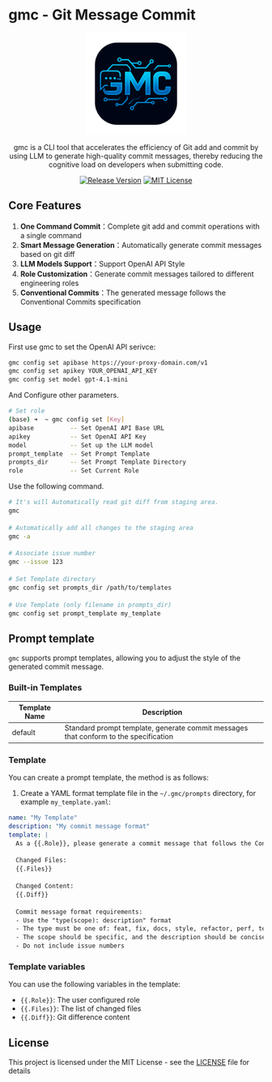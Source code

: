 # gmc - Git Message Commit

<div align="center">
  <img src="./logo.png" alt="gmc logo" width="200" />
  <br />
  <p>gmc is a CLI tool that accelerates the efficiency of Git add and commit by using LLM to generate high-quality commit messages, thereby reducing the cognitive load on developers when submitting code.</p>
  <p>
    <a href="https://github.com/samzong/gmc/releases"><img src="https://img.shields.io/github/v/release/samzong/gmc" alt="Release Version" /></a>
    <a href="https://github.com/samzong/gmc/blob/main/LICENSE"><img src="https://img.shields.io/github/license/samzong/gmc" alt="MIT License" /></a>
  </p>
</div>

## Core Features

1. **One Command Commit**：Complete git add and commit operations with a single command
2. **Smart Message Generation**：Automatically generate commit messages based on git diff
3. **LLM Models Support**：Support OpenAI API Style
4. **Role Customization**：Generate commit messages tailored to different engineering roles
5. **Conventional Commits**：The generated message follows the Conventional Commits specification

## Usage

First use gmc to set the OpenAI API serivce:

```bash
gmc config set apibase https://your-proxy-domain.com/v1
gmc config set apikey YOUR_OPENAI_API_KEY
gmc config set model gpt-4.1-mini
```

And Configure other parameters.

```bash
# Set role
(base) ➜  ~ gmc config set [Key]
apibase          -- Set OpenAI API Base URL
apikey           -- Set OpenAI API Key
model            -- Set up the LLM model
prompt_template  -- Set Prompt Template
prompts_dir      -- Set Prompt Template Directory
role             -- Set Current Role
```

Use the following command.

```bash
# It's will Automatically read git diff from staging area.
gmc

# Automatically add all changes to the staging area
gmc -a

# Associate issue number
gmc --issue 123

# Set Template directory
gmc config set prompts_dir /path/to/templates

# Use Template (only filename in prompts_dir)
gmc config set prompt_template my_template
```

## Prompt template

`gmc` supports prompt templates, allowing you to adjust the style of the generated commit message.

### Built-in Templates

| Template Name | Description                                                                          |
| ------------- | ------------------------------------------------------------------------------------ |
| default       | Standard prompt template, generate commit messages that conform to the specification |

### Template

You can create a prompt template, the method is as follows:

1. Create a YAML format template file in the `~/.gmc/prompts` directory, for example `my_template.yaml`:

```yaml
name: "My Template"
description: "My commit message format"
template: |
  As a {{.Role}}, please generate a commit message that follows the Conventional Commits specification for the following Git changes:

  Changed Files:
  {{.Files}}

  Changed Content:
  {{.Diff}}

  Commit message format requirements:
  - Use the "type(scope): description" format
  - The type must be one of: feat, fix, docs, style, refactor, perf, test, chore
  - The scope should be specific, and the description should be concise
  - Do not include issue numbers
```

### Template variables

You can use the following variables in the template:

- `{{.Role}}`: The user configured role
- `{{.Files}}`: The list of changed files
- `{{.Diff}}`: Git difference content

## License

This project is licensed under the MIT License - see the [LICENSE](LICENSE) file for details
